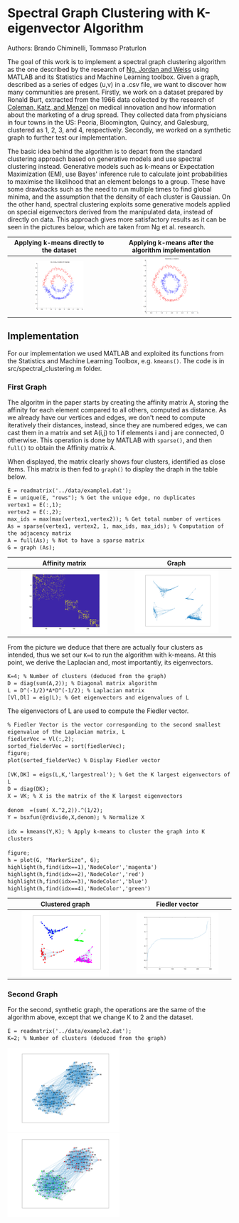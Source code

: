 # Spectral Graph Clustering with K-eigenvector Algorithm

Authors: Brando Chiminelli, Tommaso Praturlon

The goal of this work is to implement a spectral graph clustering algorithm as the one described by the research of [Ng, Jordan and Weiss](http://ai.stanford.edu/~ang/papers/nips01-spectral.pdf) using MATLAB and its Statistics and Machine Learning toolbox. Given a graph, described as a series of edges (u,v) in a .csv file, we want to discover how many communities are present. Firstly, we work on a dataset prepared by Ronald Burt, extracted from the 1966 data collected by the research of [Coleman, Katz, and Menzel](https://www.jstor.org/stable/10.1086/320819?seq=1#metadata_info_tab_contents) on medical innovation and how information about the marketing of a drug spread. They collected data from physicians in four towns in the US: Peoria, Bloomington, Quincy, and Galesburg, clustered as 1, 2, 3, and 4, respectively. Secondly, we worked on a synthetic graph to further test our implementation.

The basic idea behind the algorithm is to depart from the standard clustering approach based on generative models and use spectral clustering instead. Generative models such as k-means or Expectation Maximization (EM), use Bayes' inference rule to calculate joint probabilities to maximise the likelihood that an element belongs to a group. These have some drawbacks such as the need to run multiple times to find global minima, and the assumption that the density of each cluster is Gaussian. On the other hand, spectral clustering exploits some generative models applied on special eigenvectors derived from the manipulated data, instead of directly on data. This approach gives more satisfactory results as it can be seen in the pictures below, which are taken from Ng et al. research.

| Applying k-means directly to the dataset | Applying k-means after the algorithm implementation |
| :---: | :---: |
| <img src="./img/bad-cluster.png" alt="drawing" width="50%"/> | <img src="./img/good-cluster.png" alt="drawing" width="50%"/> |

## Implementation

For our implementation we used MATLAB and exploited its functions from the Statistics and Machine Learning Toolbox, e.g. `kmeans()`.
The code is in src/spectral_clustering.m folder.

### First Graph

The algoritm in the paper starts by creating the affinity matrix A, storing the affinity for each element compared to all others, computed as distance. As we already have our vertices and edges, we don't need to compute iteratively their distances, instead, since they are numbered edges, we can cast them in a matrix and set A(i,j) to 1 if elements i and j are connected, 0 otherwise. This operation is done by MATLAB with `sparse()`, and then `full()` to obtain the Affinity matrix A.

When displayed, the matrix clearly shows four clusters, identified as close items. This matrix is then fed to `graph()` to display the draph in the table below.

```
E = readmatrix('../data/example1.dat');
E = unique(E, "rows"); % Get the unique edge, no duplicates
vertex1 = E(:,1);
vertex2 = E(:,2);
max_ids = max(max(vertex1,vertex2)); % Get total number of vertices
As = sparse(vertex1, vertex2, 1, max_ids, max_ids); % Computation of the adjacency matrix
A = full(As); % Not to have a sparse matrix
G = graph (As);
```
| Affinity matrix | Graph |
| :---: | :---: |
| <img src="./img/sparsity_matrix.png" alt="drawing" width="80%"/> | <img src="./img/graph.png" alt="drawing" width="80%"/> |


From the picture we deduce that there are actually four clusters as intended, thus we set our `K=4` to run the algorithm with k-means.
At this point, we derive the Laplacian and, most importantly, its eigenvectors.

```
K=4; % Number of clusters (deduced from the graph)
D = diag(sum(A,2)); % Diagonal matrix algorithm
L = D^(-1/2)*A*D^(-1/2); % Laplacian matrix
[Vl,Dl] = eig(L); % Get eigenvectors and eigenvalues of L
```
The eigenvectors of L are used to compute the Fiedler vector.
```
% Fiedler Vector is the vector corresponding to the second smallest eigenvalue of the Laplacian matrix, L
fiedlerVec = Vl(:,2); 
sorted_fielderVec = sort(fiedlerVec);
figure;
plot(sorted_fielderVec) % Display Fiedler vector

[VK,DK] = eigs(L,K,'largestreal'); % Get the K largest eigenvectors of L
D = diag(DK); 
X = VK; % X is the matrix of the K largest eigenvectors

denom  =(sum( X.^2,2)).^(1/2);
Y = bsxfun(@rdivide,X,denom); % Normalize X

idx = kmeans(Y,K); % Apply k-means to cluster the graph into K clusters

figure;
h = plot(G, "MarkerSize", 6);
highlight(h,find(idx==1),'NodeColor','magenta')
highlight(h,find(idx==2),'NodeColor','red')
highlight(h,find(idx==3),'NodeColor','blue')
highlight(h,find(idx==4),'NodeColor','green')
```

| Clustered graph | Fiedler vector |
| :---: | :---: |
| <img src="./img/graph_clusters.png" alt="drawing" width="80%"/> | <img src="./img/fiedler_vector.png" alt="drawing" width="80%"/> |

### Second Graph

For the second, synthetic graph, the operations are the same of the algorithm above, except that we change K to 2 and the dataset.

```
E = readmatrix('../data/example2.dat');
K=2; % Number of clusters (deduced from the graph)
```
<img src="./img/graph_2.png" alt="drawing" width="50%"/>
<img src="./img/graph_clusters_2.png" alt="drawing" width="50%"/>

